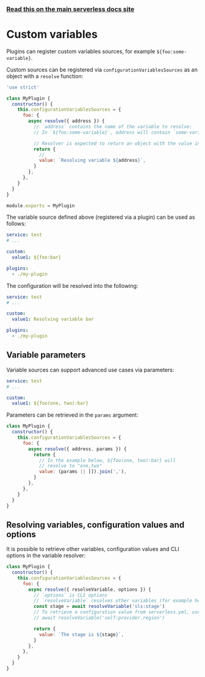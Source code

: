 <!--
title: Serverless Framework - Plugins - Custom variables
description: How to create custom Serverless Framework variables via a plugin
short_title: Custom variables
keywords: ['Serverless Framework', 'Plugins', 'Variables', 'Custom']
-->

<!-- DOCS-SITE-LINK:START automatically generated  -->

### [Read this on the main serverless docs site](https://www.serverless.com/framework/docs/guides/plugins/custom-variables)

<!-- DOCS-SITE-LINK:END -->

# Custom variables

Plugins can register custom variables sources, for example `${foo:some-variable}`.

Custom sources can be registered via `configurationVariablesSources` as an object with a `resolve` function:

```javascript
'use strict'

class MyPlugin {
  constructor() {
    this.configurationVariablesSources = {
      foo: {
        async resolve({ address }) {
          // `address` contains the name of the variable to resolve:
          // In `${foo:some-variable}`, address will contain `some-variable`.

          // Resolver is expected to return an object with the value in the `value` property:
          return {
            //
            value: `Resolving variable ${address}`,
          }
        },
      },
    }
  }
}

module.exports = MyPlugin
```

The variable source defined above (registered via a plugin) can be used as follows:

```yaml
service: test
# ...

custom:
  value1: ${foo:bar}

plugins:
  - ./my-plugin
```

The configuration will be resolved into the following:

```yaml
service: test
# ...

custom:
  value1: Resolving variable bar

plugins:
  - ./my-plugin
```

## Variable parameters

Variable sources can support advanced use cases via parameters:

```yaml
service: test
# ...

custom:
  value1: ${foo(one, two):bar}
```

Parameters can be retrieved in the `params` argument:

```javascript
class MyPlugin {
  constructor() {
    this.configurationVariablesSources = {
      foo: {
        async resolve({ address, params }) {
          return {
            // In the example below, ${foo(one, two):bar} will
            // resolve to "one,two"
            value: (params || []).join(','),
          }
        },
      },
    }
  }
}
```

## Resolving variables, configuration values and options

It is possible to retrieve other variables, configuration values and CLI options in the variable resolver:

```javascript
class MyPlugin {
  constructor() {
    this.configurationVariablesSources = {
      foo: {
        async resolve({ resolveVariable, options }) {
          // `options` is CLI options
          // `resolveVariable` resolves other variables (for example here: `${sls:stage}`)
          const stage = await resolveVariable('sls:stage')
          // To retrieve a configuration value from serverless.yml, use the `self:xxx` variable source, for example:
          // await resolveVariable('self:provider.region')

          return {
            value: `The stage is ${stage}`,
          }
        },
      },
    }
  }
}
```

